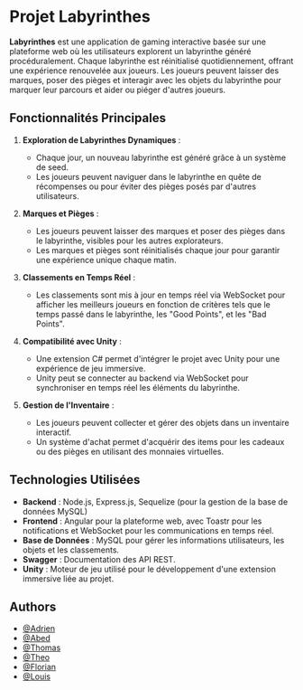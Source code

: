 # Projet Labyrinthes

**Labyrinthes** est une application de gaming interactive basée sur une plateforme web où les utilisateurs explorent un labyrinthe généré procéduralement. Chaque labyrinthe est réinitialisé quotidiennement, offrant une expérience renouvelée aux joueurs. Les joueurs peuvent laisser des marques, poser des pièges et interagir avec les objets du labyrinthe pour marquer leur parcours et aider ou piéger d'autres joueurs.

## Fonctionnalités Principales

1. **Exploration de Labyrinthes Dynamiques** :
   - Chaque jour, un nouveau labyrinthe est généré grâce à un système de seed.
   - Les joueurs peuvent naviguer dans le labyrinthe en quête de récompenses ou pour éviter des pièges posés par d'autres utilisateurs.

2. **Marques et Pièges** :
   - Les joueurs peuvent laisser des marques et poser des pièges dans le labyrinthe, visibles pour les autres explorateurs.
   - Les marques et pièges sont réinitialisés chaque jour pour garantir une expérience unique chaque matin.

3. **Classements en Temps Réel** :
   - Les classements sont mis à jour en temps réel via WebSocket pour afficher les meilleurs joueurs en fonction de critères tels que le temps passé dans le labyrinthe, les "Good Points", et les "Bad Points".

4. **Compatibilité avec Unity** :
   - Une extension C# permet d'intégrer le projet avec Unity pour une expérience de jeu immersive.
   - Unity peut se connecter au backend via WebSocket pour synchroniser en temps réel les éléments du labyrinthe.

5. **Gestion de l'Inventaire** :
   - Les joueurs peuvent collecter et gérer des objets dans un inventaire interactif.
   - Un système d'achat permet d'acquérir des items pour les cadeaux ou des pièges en utilisant des monnaies virtuelles.

## Technologies Utilisées

- **Backend** : Node.js, Express.js, Sequelize (pour la gestion de la base de données MySQL)
- **Frontend** : Angular pour la plateforme web, avec Toastr pour les notifications et WebSocket pour les communications en temps réel.
- **Base de Données** : MySQL pour gérer les informations utilisateurs, les objets et les classements.
- **Swagger** : Documentation des API REST.
- **Unity** : Moteur de jeu utilisé pour le développement d'une extension immersive liée au projet.

## Authors

- [@Adrien](https://github.com/Adrien140401)
- [@Abed](https://github.com/Massimiliano-HA)
- [@Thomas](https://github.com/ThomasCast3)
- [@Theo](https://github.com/Tony95Montana)
- [@Florian](https://github.com/FlorianCohenJoly)
- [@Louis](https://github.com/LouisYang95)

